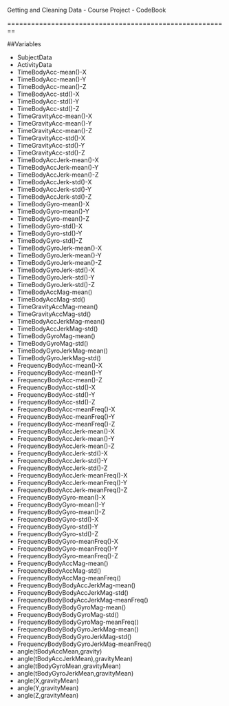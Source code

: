 Getting and Cleaning Data - Course Project - CodeBook

========================================================

##Variables

* SubjectData
* ActivityData
* TimeBodyAcc-mean()-X
* TimeBodyAcc-mean()-Y
* TimeBodyAcc-mean()-Z
* TimeBodyAcc-std()-X
* TimeBodyAcc-std()-Y
* TimeBodyAcc-std()-Z
* TimeGravityAcc-mean()-X
* TimeGravityAcc-mean()-Y
* TimeGravityAcc-mean()-Z
* TimeGravityAcc-std()-X
* TimeGravityAcc-std()-Y
* TimeGravityAcc-std()-Z
* TimeBodyAccJerk-mean()-X
* TimeBodyAccJerk-mean()-Y
* TimeBodyAccJerk-mean()-Z
* TimeBodyAccJerk-std()-X
* TimeBodyAccJerk-std()-Y
* TimeBodyAccJerk-std()-Z
* TimeBodyGyro-mean()-X
* TimeBodyGyro-mean()-Y
* TimeBodyGyro-mean()-Z
* TimeBodyGyro-std()-X
* TimeBodyGyro-std()-Y
* TimeBodyGyro-std()-Z
* TimeBodyGyroJerk-mean()-X
* TimeBodyGyroJerk-mean()-Y
* TimeBodyGyroJerk-mean()-Z
* TimeBodyGyroJerk-std()-X
* TimeBodyGyroJerk-std()-Y
* TimeBodyGyroJerk-std()-Z
* TimeBodyAccMag-mean()
* TimeBodyAccMag-std()
* TimeGravityAccMag-mean()
* TimeGravityAccMag-std()
* TimeBodyAccJerkMag-mean()
* TimeBodyAccJerkMag-std()
* TimeBodyGyroMag-mean()
* TimeBodyGyroMag-std()
* TimeBodyGyroJerkMag-mean()
* TimeBodyGyroJerkMag-std()
* FrequencyBodyAcc-mean()-X
* FrequencyBodyAcc-mean()-Y
* FrequencyBodyAcc-mean()-Z
* FrequencyBodyAcc-std()-X
* FrequencyBodyAcc-std()-Y
* FrequencyBodyAcc-std()-Z
* FrequencyBodyAcc-meanFreq()-X
* FrequencyBodyAcc-meanFreq()-Y
* FrequencyBodyAcc-meanFreq()-Z
* FrequencyBodyAccJerk-mean()-X
* FrequencyBodyAccJerk-mean()-Y
* FrequencyBodyAccJerk-mean()-Z
* FrequencyBodyAccJerk-std()-X
* FrequencyBodyAccJerk-std()-Y
* FrequencyBodyAccJerk-std()-Z
* FrequencyBodyAccJerk-meanFreq()-X
* FrequencyBodyAccJerk-meanFreq()-Y
* FrequencyBodyAccJerk-meanFreq()-Z
* FrequencyBodyGyro-mean()-X
* FrequencyBodyGyro-mean()-Y
* FrequencyBodyGyro-mean()-Z
* FrequencyBodyGyro-std()-X
* FrequencyBodyGyro-std()-Y
* FrequencyBodyGyro-std()-Z
* FrequencyBodyGyro-meanFreq()-X
* FrequencyBodyGyro-meanFreq()-Y
* FrequencyBodyGyro-meanFreq()-Z
* FrequencyBodyAccMag-mean()
* FrequencyBodyAccMag-std()
* FrequencyBodyAccMag-meanFreq()
* FrequencyBodyBodyAccJerkMag-mean()
* FrequencyBodyBodyAccJerkMag-std()
* FrequencyBodyBodyAccJerkMag-meanFreq()
* FrequencyBodyBodyGyroMag-mean()
* FrequencyBodyBodyGyroMag-std()
* FrequencyBodyBodyGyroMag-meanFreq()
* FrequencyBodyBodyGyroJerkMag-mean()
* FrequencyBodyBodyGyroJerkMag-std()
* FrequencyBodyBodyGyroJerkMag-meanFreq()
* angle(tBodyAccMean,gravity)
* angle(tBodyAccJerkMean),gravityMean)
* angle(tBodyGyroMean,gravityMean)
* angle(tBodyGyroJerkMean,gravityMean)
* angle(X,gravityMean)
* angle(Y,gravityMean)
* angle(Z,gravityMean)

